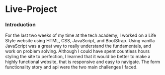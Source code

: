 # Live-Project
### Introduction
For the last two weeks of my time at the tech academy, I worked on a Life Style website using HTML, CSS, JavaScript, and BootStrap. Using vanilla JavaScript was a great way to really understand the fundamentals, and work on problem solving. Although I could have spent countless hours styling the site to perfection, I learned that it would be better to make a highly functional website, that is responsive and easy to navigate. The form functionality story and api were the two main challenges I faced.

 
